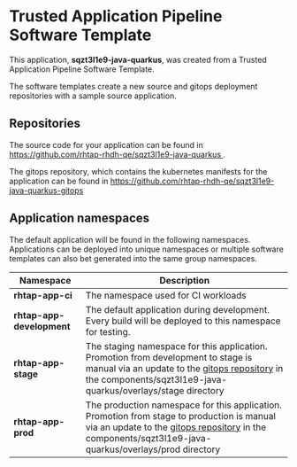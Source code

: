 # Trusted Application Pipeline Software Template

This application, **sqzt3l1e9-java-quarkus**, was created from a Trusted Application Pipeline Software Template.

The software templates create a new source and gitops deployment repositories with a sample source application. 

## Repositories

The source code for your application can be found in [https://github.com/rhtap-rhdh-qe/sqzt3l1e9-java-quarkus ](https://github.com/rhtap-rhdh-qe/sqzt3l1e9-java-quarkus ).
 
The gitops repository, which contains the kubernetes manifests for the application can be found in 
[https://github.com/rhtap-rhdh-qe/sqzt3l1e9-java-quarkus-gitops ](https://github.com/rhtap-rhdh-qe/sqzt3l1e9-java-quarkus-gitops ) 

## Application namespaces 

The default application will be found in the following namespaces. Applications can be deployed into unique namespaces or multiple software templates can also bet generated into the same group namespaces.  

|  Namespace   |  Description   |  
| -------- | -------- |
| **rhtap-app-ci** | The namespace used for CI workloads |
| **rhtap-app-development** | The default application during development. Every build will be deployed to this namespace for testing. |
| **rhtap-app-stage** | The staging namespace for this application. Promotion from development to stage is manual via an update to the [gitops repository](https://github.com/rhtap-rhdh-qe/sqzt3l1e9-java-quarkus-gitops ) in the components/sqzt3l1e9-java-quarkus/overlays/stage directory |
| **rhtap-app-prod** | The production namespace for this application. Promotion from stage to production is manual via an update to the [gitops repository](https://github.com/rhtap-rhdh-qe/sqzt3l1e9-java-quarkus-gitops ) in the components/sqzt3l1e9-java-quarkus/overlays/prod directory |